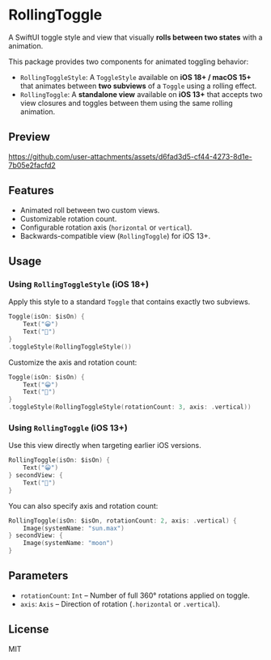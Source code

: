 # RollingToggle

A SwiftUI toggle style and view that visually **rolls between two states** with a animation.

This package provides two components for animated toggling behavior:

- `RollingToggleStyle`: A `ToggleStyle` available on **iOS 18+ / macOS 15+** that animates between **two subviews** of a `Toggle` using a rolling effect.
- `RollingToggle`: A **standalone view** available on **iOS 13+** that accepts two view closures and toggles between them using the same rolling animation.

## Preview

https://github.com/user-attachments/assets/d6fad3d5-cf44-4273-8d1e-7b05e2facfd2

## Features

- Animated roll between two custom views.
- Customizable rotation count.
- Configurable rotation axis (`horizontal` or `vertical`).
- Backwards-compatible view (`RollingToggle`) for iOS 13+.

## Usage

### Using `RollingToggleStyle` (iOS 18+)

Apply this style to a standard `Toggle` that contains exactly two subviews.

```swift
Toggle(isOn: $isOn) {
    Text("😀")
    Text("🙁")
}
.toggleStyle(RollingToggleStyle())
```

Customize the axis and rotation count:

```swift
Toggle(isOn: $isOn) {
    Text("😀")
    Text("🙁")
}
.toggleStyle(RollingToggleStyle(rotationCount: 3, axis: .vertical))
```

### Using `RollingToggle` (iOS 13+)

Use this view directly when targeting earlier iOS versions.

```swift
RollingToggle(isOn: $isOn) {
    Text("😀")
} secondView: {
    Text("🙁")
}
```

You can also specify axis and rotation count:

```swift
RollingToggle(isOn: $isOn, rotationCount: 2, axis: .vertical) {
    Image(systemName: "sun.max")
} secondView: {
    Image(systemName: "moon")
}
```

## Parameters

- `rotationCount`: `Int` – Number of full 360° rotations applied on toggle.
- `axis`: `Axis` – Direction of rotation (`.horizontal` or `.vertical`).

## License

MIT
